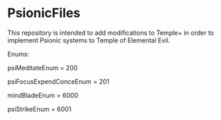 # PsionicFiles

This repository is intended to add modifications to Temple+ in order to implement Psionic systems to Temple of Elemental Evil.

Enums:

psiMeditateEnum = 200

psiFocusExpendConceEnum = 201

mindBladeEnum = 6000

psiStrikeEnum = 6001

